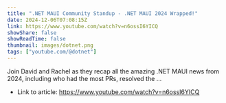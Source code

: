 ```yaml
---
title: ".NET MAUI Community Standup - .NET MAUI 2024 Wrapped!"
date: 2024-12-06T07:08:15Z
link: https://www.youtube.com/watch?v=n6ossI6YICQ
showShare: false
showReadTime: false
thumbnail: images/dotnet.png
tags: ["youtube.com/@dotnet"]
---
```

Join David and Rachel as they recap all the amazing .NET MAUI news from 2024, including who had the most PRs, resolved the ...

- Link to article: https://www.youtube.com/watch?v=n6ossI6YICQ